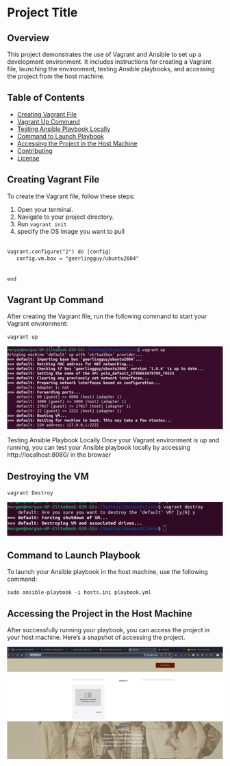 # Project Title

## Overview
This project demonstrates the use of Vagrant and Ansible to set up a development environment. It includes instructions for creating a Vagrant file, launching the environment, testing Ansible playbooks, and accessing the project from the host machine.

## Table of Contents
- [Creating Vagrant File](#creating-vagrant-file)
- [Vagrant Up Command](#vagrant-up-command)
- [Testing Ansible Playbook Locally](#testing-ansible-playbook-locally)
- [Command to Launch Playbook](#command-to-launch-playbook)
- [Accessing the Project in the Host Machine](#accessing-the-project-in-the-host-machine)
- [Contributing](#contributing)
- [License](#license)

## Creating Vagrant File
To create the Vagrant file, follow these steps:

1. Open your terminal.
2. Navigate to your project directory.
3. Run `vagrant init`
4. specify the OS Image you want to pull

```

Vagrant.configure("2") do |config|
   config.vm.box = "geerlingguy/ubuntu2004"


end
```


## Vagrant Up Command
After creating the Vagrant file, run the following command to start your Vagrant environment:

```bash
vagrant up
```
![alt text](<Screenshot from 2024-11-03 23-06-32.png>)

Testing Ansible Playbook Locally
Once your Vagrant environment is up and running, you can test your Ansible playbook locally by accessing http://localhost:8080/ in the browser

## Destroying the VM

```
vagrant Destroy
```
![alt text](<Screenshot from 2024-11-03 23-09-55.png>)

## Command to Launch Playbook
To launch your Ansible playbook in the host machine, use the following command:

```
sudo ansible-playbook -i hosts.ini playbook.yml
```

## Accessing the Project in the Host Machine
After successfully running your playbook, you can access the project in your host machine. Here’s a snapshot of accessing the project.

![alt text](<Screenshot from 2024-11-03 23-08-15.png>)